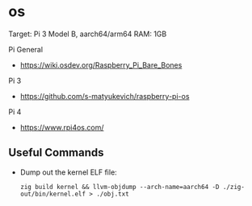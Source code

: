 # os

Target: Pi 3 Model B, aarch64/arm64
RAM: 1GB

Pi General
- https://wiki.osdev.org/Raspberry_Pi_Bare_Bones

Pi 3
- https://github.com/s-matyukevich/raspberry-pi-os

Pi 4
- https://www.rpi4os.com/

## Useful Commands
- Dump out the kernel ELF file:

  `zig build kernel && llvm-objdump --arch-name=aarch64 -D ./zig-out/bin/kernel.elf > ./obj.txt`
